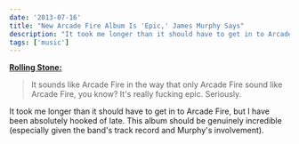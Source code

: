 ```yaml
---
date: '2013-07-16'
title: "New Arcade Fire Album Is 'Epic,' James Murphy Says"
description: "It took me longer than it should have to get in to Arcade Fire, but I have been absolutely hooked of late."
tags: ['music']
---
```


**[Rolling Stone:](http://www.rollingstone.com/music/news/new-arcade-fire-album-is-epic-james-murphy-says-20130716)**

> It sounds like Arcade Fire in the way that only Arcade Fire sound like Arcade Fire, you know? It's really fucking epic. Seriously.

It took me longer than it should have to get in to Arcade Fire, but I have been absolutely hooked of late.<!-- excerpt --> This album should be genuinely incredible (especially given the band's track record and Murphy's involvement).
